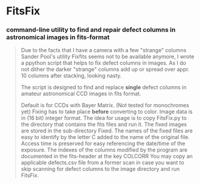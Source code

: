 # FitsFix
### command-line utility to find and repair defect columns in astronomical images in fits-format

> Due to the facts that I have a camera with a few "strange" columns Sander Pool's utility Fixfits seems not to be available anymore, I wrote a ppython script that helps to fix defect columns in images. As I do not dither the darker "strange" columns add up or spread over appr. 10 columns after stacking, looking nasty. 
> 
> The script is designed to find and replace **single** defect columns in amateur astronomical CCD images in fits format.
> 
> Default is for CCDs with Bayer Matrix. (Not tested for monochromes yet)
> Fixing has to take place **before** converting to color.
> Image data is in (16 bit) integer format.
> The idea for usage is to copy FitsFix.py to the directory that contains the fits files and run it. The fixed images are stored in the sub-directory Fixed. The names of the fixed files are easy to identify by the letter C added to the name of the original file. Access time is preserved for easy referencing the date/time of the exposure. The indexes of the columns modified by the program are documented in the fits-header at the key COLCORR
> You may copy an applicable defects.csv file from a former scan in case you want to skip scanning for defect columns to the image directory and run FitsFix.
